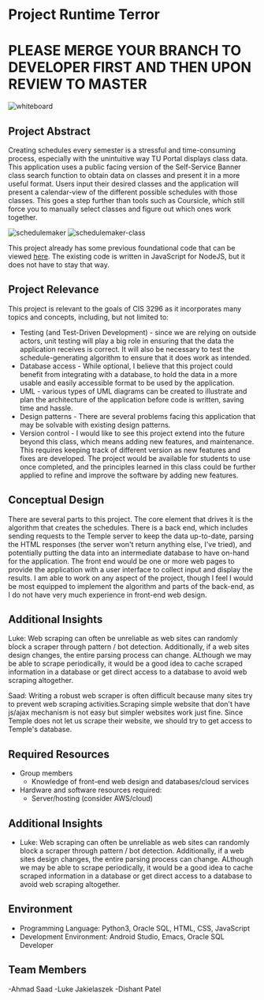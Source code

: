 # Project Runtime Terror

# PLEASE MERGE YOUR BRANCH TO DEVELOPER FIRST AND THEN UPON REVIEW TO MASTER

![whiteboard](https://user-images.githubusercontent.com/36493057/65994159-afdcfe80-e460-11e9-9c93-bd582da3f732.jpg)

## Project Abstract
Creating schedules every semester is a stressful and time-consuming process, especially with the unintuitive way TU Portal displays class data. This application uses a public facing version of the Self-Service Banner class search function to obtain data on classes and present it in a more useful format. Users input their desired classes and the application will present a calendar-view of the different possible schedules with those classes. This goes a step further than tools such as Coursicle, which still force you to manually select classes and figure out which ones work together.

![schedulemaker](https://user-images.githubusercontent.com/36493057/65994158-afdcfe80-e460-11e9-9673-721ce5b85e96.png)
![schedulemaker-class](https://user-images.githubusercontent.com/36493057/65994160-afdcfe80-e460-11e9-9a8b-69f60add02c4.png)

This project already has some previous foundational code that can be viewed [here](https://github.com/paulhutchings/tu-schedule-maker). The existing code is written in JavaScript for NodeJS, but it does not have to stay that way.

## Project Relevance
This project is relevant to the goals of CIS 3296 as it incorporates many topics and concepts, including, but not limited to:
*	Testing (and Test-Driven Development) - since we are relying on outside actors, unit testing will play a big role in ensuring that the data the application receives is correct. It will also be necessary to test the schedule-generating algorithm to ensure that it does work as intended.
*	Database access - While optional, I believe that this project could benefit from integrating with a database, to hold the data in a more usable and easily accessible format to be used by the application.
*	UML - various types of UML diagrams can be created to illustrate and plan the architecture of the application before code is written, saving time and hassle.
*	Design patterns - There are several problems facing this application that may be solvable with existing design patterns.
*	Version control - I would like to see this project extend into the future beyond this class, which means adding new features, and maintenance. This requires keeping track of different version as new features and fixes are developed.
The project would be available for students to use once completed, and the principles learned in this class could be further applied to refine and improve the software by adding new features.

## Conceptual Design
There are several parts to this project. The core element that drives it is the algorithm that creates the schedules. There is a back end, which includes sending requests to the Temple server to keep the data up-to-date, parsing the HTML responses (the server won't return anything else, I've tried), and potentially putting the data into an intermediate database to have on-hand for the application. The front end would be one or more web pages to provide the application with a user interface to collect input and display the results.
I am able to work on any aspect of the project, though I feel I would be most equipped to implement the algorithm and parts of the back-end, as I do not have very much experience in front-end web design.

## Additional Insights
Luke: Web scraping can often be unreliable as web sites can randomly block a scraper through pattern / bot detection. Additionally, if a web sites design changes, the entire parsing process can change. ALthough we may be able to scrape periodically, it would be a good idea to cache scraped information in a database or get direct access to a database to avoid web scraping altogether.

Saad: Writing a robust web scraper is often difficult because many sites try to prevent web scraping activities.Scraping simple website that don't have js/ajax mechanism is not easy but simpler websites work just fine. Since Temple does not let us scrape their website, we should try to get access to Temple's database.

## Required Resources
- Group members 
   * Knowledge of front-end web design and databases/cloud services
- Hardware and software resources required:
   * Server/hosting (consider AWS/cloud)

## Additional Insights
- Luke:
  Web scraping can often be unreliable as web sites can randomly block a scraper through pattern / bot detection. Additionally, if a web sites design changes, the entire parsing process can change. ALthough we may be able to scrape periodically, it would be a good idea to cache scraped information in a database or get direct access to a database to avoid web scraping altogether.
 
## Environment
- Programming Language: Python3, Oracle SQL, HTML, CSS, JavaScript
- Development Environment: Android Studio, Emacs, Oracle SQL Developer
 
## Team Members
-Ahmad Saad
-Luke Jakielaszek
-Dishant Patel
